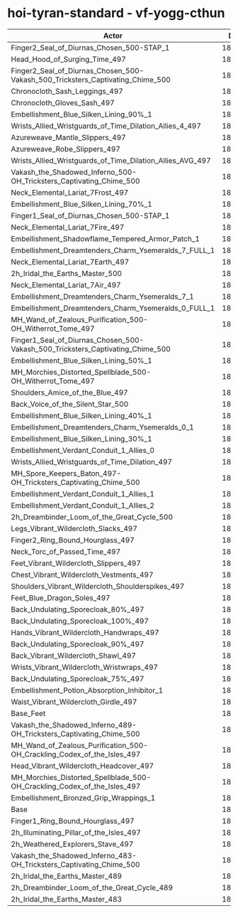 # hoi-tyran-standard - vf-yogg-cthun
| Actor | DPS | Increase |
|---|:---:|:---:|
|Finger2_Seal_of_Diurnas_Chosen_500-STAP_1|189864|1.97%|
|Head_Hood_of_Surging_Time_497|189638|1.84%|
|Finger2_Seal_of_Diurnas_Chosen_500-Vakash_500_Tricksters_Captivating_Chime_500|189606|1.83%|
|Chronocloth_Sash_Leggings_497|189509|1.77%|
|Chronocloth_Gloves_Sash_497|189192|1.60%|
|Embellishment_Blue_Silken_Lining_90%_1|189048|1.53%|
|Wrists_Allied_Wristguards_of_Time_Dilation_Allies_4_497|189038|1.52%|
|Azureweave_Mantle_Slippers_497|188831|1.41%|
|Azureweave_Robe_Slippers_497|188807|1.40%|
|Wrists_Allied_Wristguards_of_Time_Dilation_Allies_AVG_497|188609|1.29%|
|Vakash_the_Shadowed_Inferno_500-OH_Tricksters_Captivating_Chime_500|188603|1.29%|
|Neck_Elemental_Lariat_7Frost_497|188518|1.24%|
|Embellishment_Blue_Silken_Lining_70%_1|188489|1.23%|
|Finger1_Seal_of_Diurnas_Chosen_500-STAP_1|188470|1.22%|
|Neck_Elemental_Lariat_7Fire_497|188435|1.20%|
|Embellishment_Shadowflame_Tempered_Armor_Patch_1|188359|1.16%|
|Embellishment_Dreamtenders_Charm_Ysemeralds_7_FULL_1|188326|1.14%|
|Neck_Elemental_Lariat_7Earth_497|188171|1.06%|
|2h_Iridal_the_Earths_Master_500|188055|0.99%|
|Neck_Elemental_Lariat_7Air_497|187967|0.95%|
|Embellishment_Dreamtenders_Charm_Ysemeralds_7_1|187927|0.93%|
|Embellishment_Dreamtenders_Charm_Ysemeralds_0_FULL_1|187831|0.87%|
|MH_Wand_of_Zealous_Purification_500-OH_Witherrot_Tome_497|187825|0.87%|
|Finger1_Seal_of_Diurnas_Chosen_500-Vakash_500_Tricksters_Captivating_Chime_500|187769|0.84%|
|Embellishment_Blue_Silken_Lining_50%_1|187734|0.82%|
|MH_Morchies_Distorted_Spellblade_500-OH_Witherrot_Tome_497|187720|0.81%|
|Shoulders_Amice_of_the_Blue_497|187678|0.79%|
|Back_Voice_of_the_Silent_Star_500|187563|0.73%|
|Embellishment_Blue_Silken_Lining_40%_1|187374|0.63%|
|Embellishment_Dreamtenders_Charm_Ysemeralds_0_1|187355|0.62%|
|Embellishment_Blue_Silken_Lining_30%_1|187171|0.52%|
|Embellishment_Verdant_Conduit_1_Allies_0|187141|0.50%|
|Wrists_Allied_Wristguards_of_Time_Dilation_497|187130|0.50%|
|MH_Spore_Keepers_Baton_497-OH_Tricksters_Captivating_Chime_500|187113|0.49%|
|Embellishment_Verdant_Conduit_1_Allies_1|187107|0.48%|
|Embellishment_Verdant_Conduit_1_Allies_2|187081|0.47%|
|2h_Dreambinder_Loom_of_the_Great_Cycle_500|186983|0.42%|
|Legs_Vibrant_Wildercloth_Slacks_497|186935|0.39%|
|Finger2_Ring_Bound_Hourglass_497|186846|0.34%|
|Neck_Torc_of_Passed_Time_497|186717|0.28%|
|Feet_Vibrant_Wildercloth_Slippers_497|186705|0.27%|
|Chest_Vibrant_Wildercloth_Vestments_497|186668|0.25%|
|Shoulders_Vibrant_Wildercloth_Shoulderspikes_497|186646|0.24%|
|Feet_Blue_Dragon_Soles_497|186624|0.23%|
|Back_Undulating_Sporecloak_80%_497|186560|0.19%|
|Back_Undulating_Sporecloak_100%_497|186546|0.18%|
|Hands_Vibrant_Wildercloth_Handwraps_497|186540|0.18%|
|Back_Undulating_Sporecloak_90%_497|186484|0.15%|
|Back_Vibrant_Wildercloth_Shawl_497|186458|0.14%|
|Wrists_Vibrant_Wildercloth_Wristwraps_497|186445|0.13%|
|Back_Undulating_Sporecloak_75%_497|186434|0.12%|
|Embellishment_Potion_Absorption_Inhibitor_1|186408|0.11%|
|Waist_Vibrant_Wildercloth_Girdle_497|186357|0.08%|
|Base_Feet|186356|0.08%|
|Vakash_the_Shadowed_Inferno_489-OH_Tricksters_Captivating_Chime_500|186342|0.07%|
|MH_Wand_of_Zealous_Purification_500-OH_Crackling_Codex_of_the_Isles_497|186280|0.04%|
|Head_Vibrant_Wildercloth_Headcover_497|186261|0.03%|
|MH_Morchies_Distorted_Spellblade_500-OH_Crackling_Codex_of_the_Isles_497|186217|0.01%|
|Embellishment_Bronzed_Grip_Wrappings_1|186214|0.01%|
|Base|186204|0.00%|
|Finger1_Ring_Bound_Hourglass_497|185803|-0.22%|
|2h_Illuminating_Pillar_of_the_Isles_497|185682|-0.28%|
|2h_Weathered_Explorers_Stave_497|185676|-0.28%|
|Vakash_the_Shadowed_Inferno_483-OH_Tricksters_Captivating_Chime_500|185188|-0.55%|
|2h_Iridal_the_Earths_Master_489|185056|-0.62%|
|2h_Dreambinder_Loom_of_the_Great_Cycle_489|184299|-1.02%|
|2h_Iridal_the_Earths_Master_483|183556|-1.42%|
